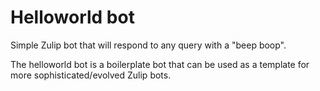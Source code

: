 # Helloworld bot

Simple Zulip bot that will respond to any query with a "beep boop".

The helloworld bot is a boilerplate bot that can be used as a
template for more sophisticated/evolved Zulip bots.
